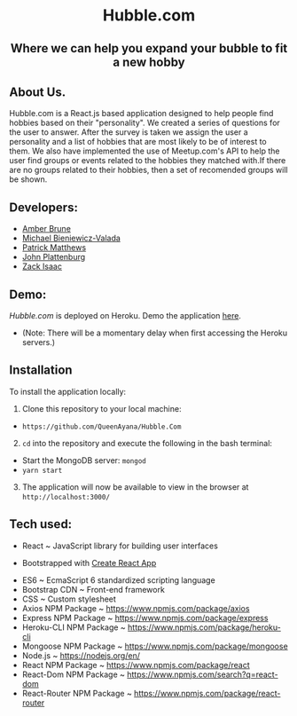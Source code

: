 <h1 align="center"><strong>Hubble.com</strong></h1>

<h2 align="center"><strong>Where we can help you expand your bubble to fit a new hobby</strong></h2>

## About Us.

Hubble.com is a React.js based application designed to help people find hobbies based on their "personality". We created a series of questions for the user to answer. After the survey is taken we assign the user a personality and a list of hobbies that are most likely to be of interest to them. We also have implemented the use of Meetup.com's API to help the user find groups or events related to the hobbies they matched with.If there are no groups related to their hobbies, then a set of recomended groups will be shown.

## Developers:
- [Amber Brune](https://github.com/QueenAyana)
- [Michael Bieniewicz-Valada](https://github.com/MDBValada)
- [Patrick Matthews](https://github.com/patjmatthews)
- [John Plattenburg](https://github.com/jplatty)
- [Zack Isaac](https://github.com/zachisaac)

## Demo:
*Hubble.com* is deployed on Heroku. Demo the application [here](https://floating-sands-37043.herokuapp.com/).
- (Note: There will be a momentary delay when first accessing the Heroku servers.)

## Installation

To install the application locally:
1. Clone this repository to your local machine:
- `https://github.com/QueenAyana/Hubble.Com`

2. `cd` into the repository and execute the following in the bash terminal:
- Start the MongoDB server: `mongod`
- `yarn start`

3. The application will now be available to view in the browser at  `http://localhost:3000/`            


## Tech used:
- React ~ JavaScript library for building user interfaces
* Bootstrapped with [Create React App](https://github.com/facebook/create-react-app)
- ES6 ~ EcmaScript 6 standardized scripting language
- Bootstrap CDN ~ Front-end framework
- CSS ~ Custom stylesheet
- Axios NPM Package ~ https://www.npmjs.com/package/axios
- Express NPM Package ~ https://www.npmjs.com/package/express
- Heroku-CLI NPM Package ~ https://www.npmjs.com/package/heroku-cli
- Mongoose NPM Package ~ https://www.npmjs.com/package/mongoose
- Node.js ~ https://nodejs.org/en/
- React NPM Package ~ https://www.npmjs.com/package/react
- React-Dom NPM Package ~ https://www.npmjs.com/search?q=react-dom
- React-Router NPM Package ~ https://www.npmjs.com/package/react-router
